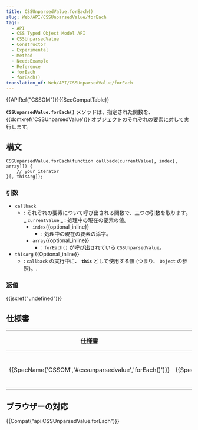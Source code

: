 ```yaml
---
title: CSSUnparsedValue.forEach()
slug: Web/API/CSSUnparsedValue/forEach
tags:
  - API
  - CSS Typed Object Model API
  - CSSUnparsedValue
  - Constructor
  - Experimental
  - Method
  - NeedsExample
  - Reference
  - forEach
  - forEach()
translation_of: Web/API/CSSUnparsedValue/forEach
---
```

{{APIRef("CSSOM")}}{{SeeCompatTable}}

**`CSSUnparsedValue.forEach()`** メソッドは、指定された関数を、 {{domxref('CSSUnparsedValue')}} オブジェクトのそれぞれの要素に対して実行します。

## 構文

    CSSUnparsedValue.forEach(function callback(currentValue[, index[, array]]) {
        // your iterator
    }[, thisArg]);

### 引数

- `callback`
  - : それぞれの要素について呼び出される関数で、三つの引数を取ります。_ `currentValue`
    _ : 処理中の現在の要素の値。
    - `index`{{optional_inline}}
      - : 処理中の現在の要素の添字。
    - `array`{{optional_inline}}
      - : `forEach()` が呼び出されている `CSSUnparsedValue`。
- `thisArg` {{Optional_inline}}
  - : `callback` の実行中に、 **`this`** として使用する値 (つまり、 `Object` の参照)。.

### 返値

{{jsxref("undefined")}}

## 仕様書

| 仕様書                                                                   | 状態                     | 備考     |
| ------------------------------------------------------------------------ | ------------------------ | -------- |
| {{SpecName('CSSOM','#cssunparsedvalue','forEach()')}} | {{Spec2('CSSOM')}} | 初回定義 |

## ブラウザーの対応

{{Compat("api.CSSUnparsedValue.forEach")}}
